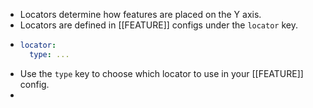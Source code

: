 - Locators determine how features are placed on the Y axis.
- Locators are defined in [[FEATURE]] configs under the `locator` key.
- ```yaml
  locator:
    type: ...
  ```
- Use the `type` key to choose which locator to use in your [[FEATURE]] config.
-